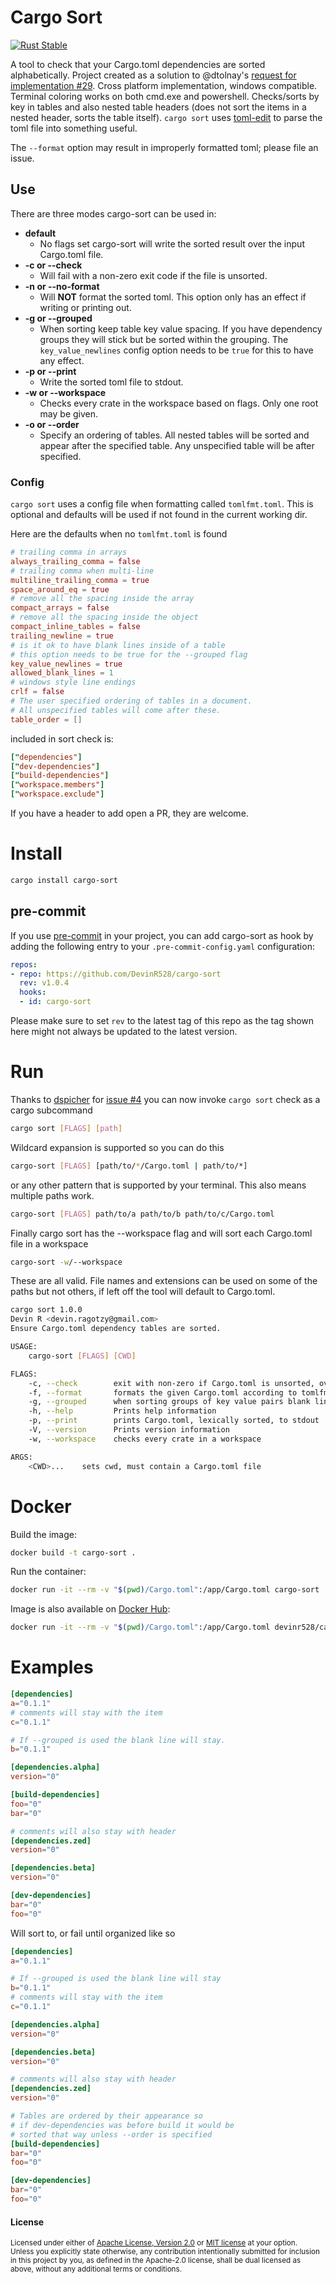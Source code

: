 # Cargo Sort

[![Rust Stable](https://github.com/DevinR528/cargo-sort-ck/actions/workflows/stable.yml/badge.svg)](https://github.com/DevinR528/cargo-sort-ck/actions/workflows/stable.yml)

A tool to check that your Cargo.toml dependencies are sorted alphabetically. Project created as a solution to @dtolnay's [request for implementation #29](https://github.com/dtolnay/request-for-implementation/issues/29). Cross platform implementation, windows compatible.  Terminal coloring works on both cmd.exe and powershell. Checks/sorts by key in tables and also nested table headers (does not sort the items in a nested header, sorts the table itself). `cargo sort` uses [toml-edit](https://github.com/ordian/toml_edit) to parse the toml file into something useful.

The `--format` option may result in improperly formatted toml; please file an issue.

## Use

There are three modes cargo-sort can be used in:
 * **default**
    - No flags set cargo-sort will write the sorted result over the input Cargo.toml file.
 * **-c or --check**
    - Will fail with a non-zero exit code if the file is unsorted.
 * **-n or --no-format**
    - Will **NOT** format the sorted toml. This option only has an effect if writing or printing out.
 * **-g or --grouped**
    - When sorting keep table key value spacing. If you have dependency groups they will stick but be sorted within the grouping.
    The `key_value_newlines` config option needs to be `true` for this to have any effect.
 * **-p or --print**
    - Write the sorted toml file to stdout.
 * **-w or --workspace**
    - Checks every crate in the workspace based on flags. Only one root may be given.
 * **-o or --order**
    - Specify an ordering of tables. All nested tables will be sorted and appear after the specified table. Any unspecified table will be after specified.

### Config

`cargo sort` uses a config file when formatting called `tomlfmt.toml`. This is optional and defaults will
be used if not found in the current working dir.

Here are the defaults when no `tomlfmt.toml` is found
```toml
# trailing comma in arrays
always_trailing_comma = false
# trailing comma when multi-line
multiline_trailing_comma = true
space_around_eq = true
# remove all the spacing inside the array
compact_arrays = false
# remove all the spacing inside the object
compact_inline_tables = false
trailing_newline = true
# is it ok to have blank lines inside of a table
# this option needs to be true for the --grouped flag
key_value_newlines = true
allowed_blank_lines = 1
# windows style line endings
crlf = false
# The user specified ordering of tables in a document.
# All unspecified tables will come after these.
table_order = []
```

included in sort check is:
```toml
["dependencies"]
["dev-dependencies"]
["build-dependencies"]
["workspace.members"]
["workspace.exclude"]
```

If you have a header to add open a PR, they are welcome.


# Install
```bash
cargo install cargo-sort
```

## pre-commit

If you use [pre-commit](https://pre-commit.com/) in your project, you can add cargo-sort as hook by
adding the following entry to your `.pre-commit-config.yaml` configuration:

```yaml
repos:
- repo: https://github.com/DevinR528/cargo-sort
  rev: v1.0.4
  hooks:
  - id: cargo-sort
```

Please make sure to set `rev` to the latest tag of this repo as the tag shown here might not always
be updated to the latest version.

# Run

Thanks to [dspicher](https://github.com/dspicher) for [issue #4](https://github.com/DevinR528/cargo-sort-ck/issues/4) you can now invoke `cargo sort` check as a cargo subcommand

```bash
cargo sort [FLAGS] [path]
```
Wildcard expansion is supported so you can do this
```bash
cargo-sort [FLAGS] [path/to/*/Cargo.toml | path/to/*]
```
or any other pattern that is supported by your terminal. This also means multiple
paths work.
```bash
cargo-sort [FLAGS] path/to/a path/to/b path/to/c/Cargo.toml
```
Finally cargo sort has the --workspace flag and will sort each Cargo.toml file in a workspace
```bash
cargo-sort -w/--workspace
```

These are all valid. File names and extensions can be used on some of the paths but not others, if
left off the tool will default to Cargo.toml.


```bash
cargo sort 1.0.0
Devin R <devin.ragotzy@gmail.com>
Ensure Cargo.toml dependency tables are sorted.

USAGE:
    cargo-sort [FLAGS] [CWD]

FLAGS:
    -c, --check        exit with non-zero if Cargo.toml is unsorted, overrides default behavior
    -f, --format       formats the given Cargo.toml according to tomlfmt.toml
    -g, --grouped      when sorting groups of key value pairs blank lines are kept
    -h, --help         Prints help information
    -p, --print        prints Cargo.toml, lexically sorted, to stdout
    -V, --version      Prints version information
    -w, --workspace    checks every crate in a workspace

ARGS:
    <CWD>...    sets cwd, must contain a Cargo.toml file
```

# Docker

Build the image:

```sh
docker build -t cargo-sort .
```

Run the container:

```sh
docker run -it --rm -v "$(pwd)/Cargo.toml":/app/Cargo.toml cargo-sort
```

Image is also available on [Docker Hub](https://hub.docker.com/r/devinr528/cargo-sort):

```sh
docker run -it --rm -v "$(pwd)/Cargo.toml":/app/Cargo.toml devinr528/cargo-sort:latest
```

# Examples
```toml
[dependencies]
a="0.1.1"
# comments will stay with the item
c="0.1.1"

# If --grouped is used the blank line will stay.
b="0.1.1"

[dependencies.alpha]
version="0"

[build-dependencies]
foo="0"
bar="0"

# comments will also stay with header
[dependencies.zed]
version="0"

[dependencies.beta]
version="0"

[dev-dependencies]
bar="0"
foo="0"

```
Will sort to, or fail until organized like so
```toml
[dependencies]
a="0.1.1"

# If --grouped is used the blank line will stay
b="0.1.1"
# comments will stay with the item
c="0.1.1"

[dependencies.alpha]
version="0"

[dependencies.beta]
version="0"

# comments will also stay with header
[dependencies.zed]
version="0"

# Tables are ordered by their appearance so
# if dev-dependencies was before build it would be
# sorted that way unless --order is specified
[build-dependencies]
bar="0"
foo="0"

[dev-dependencies]
bar="0"
foo="0"

```

#### License

<sup>
Licensed under either of <a href="LICENSE-APACHE">Apache License, Version
2.0</a> or <a href="LICENSE-MIT">MIT license</a> at your option.
</sup>

<br>

<sub>
Unless you explicitly state otherwise, any contribution intentionally submitted
for inclusion in this project by you, as defined in the Apache-2.0 license,
shall be dual licensed as above, without any additional terms or conditions.
</sub>
